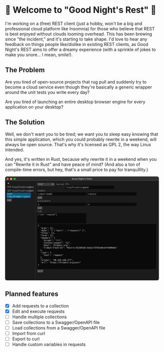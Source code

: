 # 🌙 Welcome to "Good Night's Rest" 🌙

I'm working on a (free) REST client (just a hobby, won't be a big and professional 
cloud platform like Insomnia) for those who believe that REST is best enjoyed 
without clouds looming overhead. This has been brewing since "the incident,"
and it's starting to take shape. I'd love to hear any feedback on things people 
like/dislike in existing REST clients, as Good Night's REST aims to offer a dreamy
experience (with a sprinkle of jokes to make you snore... I mean, smile!).

## The Problem
Are you tired of open-source projects that rug pull and suddenly try to become 
a cloud service even though they're basically a generic wrapper around the unit 
tests you write every day?

Are you tired of launching an entire desktop browser engine for every 
application on your desktop?

## The Solution
Well, we don't want you to be tired; we want you to sleep easy knowing that this 
simple application, which you could probably rewrite in a weekend, 
will always be open source. That's why it's licensed as GPL 2, the way Linus intended.

And yes, it's written in Rust, because why rewrite it in a weekend when you 
can "Rewrite it in Rust" and have peace of mind? 
(And also a ton of compile-time errors, but hey, that's a small price to pay for tranquillity.)

![Good Night's Rest](docs/main_screen.png)

## Planned features
 - [x] Add requests to a collection 
 - [x] Edit and execute requests
 - [ ] Handle multiple collections
 - [ ] Save collections to a Swagger/OpenAPI file
 - [ ] Load collections from a Swagger/OpenAPI file 
 - [ ] Import from curl
 - [ ] Export to curl
 - [ ] Handle custom variables in requests
